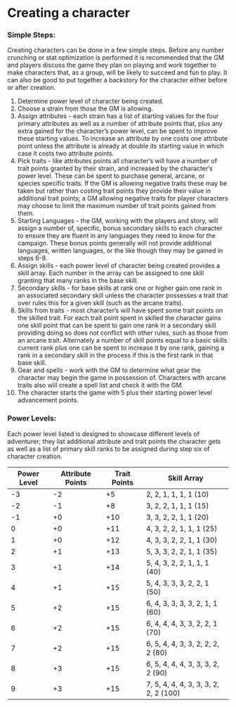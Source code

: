 # Creating a character

### Simple Steps:
Creating characters can be done in a few simple steps. Before any number crunching or stat optimization is performed it is recommended that the GM and players discuss the game they plan on playing and work together to make characters that, as a group, will be likely to succeed and fun to play. It can also be good to put together a backstory for the character either before or after creation.
1. Determine power level of character being created.
1. Choose a strain from those the GM is allowing.
1. Assign attributes - each strain has a list of starting values for the four primary attributes as well as a number of attribute points that, plus any extra gained for the character’s power level, can be spent to improve these starting values. To increase an attribute by one costs one attribute point unless the attribute is already at double its starting value in which case it costs two attribute points.
1. Pick traits - like attributes points all character’s will have a number of trait points granted by their strain, and increased by the character’s power level. These can be spent to purchase general, arcane, or species specific traits. If the GM is allowing negative traits these may be taken but rather than costing trait points they provide their value in additional trait points; a GM allowing negative traits for player characters may choose to limit the maximum number of trait points gained from them.
1. Starting Languages - the GM, working with the players and story, will assign a number of, specific, bonus secondary skills to each character to ensure they are fluent in any languages they need to know for the campaign. These bonus points generally will not provide additional languages, written languages, or the like though they may be gained in steps 6-8.
1. Assign skills - each power level of character being created provides a skill array. Each number in the array can be assigned to one skill granting that many ranks in the base skill.
1. Secondary skills - for base skills at rank one or higher gain one rank in an associated secondary skill unless the character possesses a trait that over rules this for a given skill (such as the arcane traits).
1. Skills from traits - most character’s will have spent some trait points on the skilled trait. For each trait point spent in skilled the character gains one skill point that can be spent to gain one rank in a secondary skill providing doing so does not conflict with other rules, such as those from an arcane trait. Alternately a number of skill points equal to a basic skills current rank plus one can be spent to increase it by one rank, gaining a rank in a secondary skill in the process if this is the first rank in that base skill.
1. Gear and spells - work with the GM to determine what gear the character may begin the game in possession of. Characters with arcane traits also will create a spell list and check it with the GM.
1. The character starts the game with 5 plus their starting power level advancement points.
<div class="page-break"></div>

### Power Levels:
Each power level listed is designed to showcase different levels of adventurer; they list additional attribute and trait points the character gets as well as a list of primary skill ranks to be assigned during step six of character creation.

| Power Level | Attribute Points | Trait Points | Skill Array
| --- | ---| ---| --- |
| -3 | -2 | +5 | 2, 2, 1, 1, 1, 1 (10)
| -2 | -1 | +8 | 3, 2, 2, 1, 1, 1 (15)
| -1 | +0 | +10 | 3, 3, 2, 2, 1, 1 (20)
| 0 | +0 | +11 | 4, 3, 2, 2, 1, 1, 1 (25)
| 1 | +0 | +12 | 4, 3, 3, 2, 2, 1, 1 (30)
| 2 | +1 | +13 | 5, 3, 3, 2, 2, 1, 1 (35)
| 3 | +1 | +14 | 5, 4, 3, 2, 2, 1, 1, 1 (40)
| 4 | +1 | +15 | 5, 4, 3, 3, 3, 2, 2, 1 (50)
| 5 | +2 | +15 | 6, 4, 3, 3, 3, 3, 2, 1, 1 (60)
| 6 | +2 | +15 | 6, 4, 4, 4, 3, 3, 2, 2, 1 (70)
| 7 | +2 | +15 | 6, 5, 4, 4, 3, 3, 2, 2, 2, 2 (80)
| 8 | +3 | +15 | 6, 5, 4, 4, 4, 3, 3, 3, 2, 2 (90)
| 9 | +3 | +15 | 7, 5, 4, 4, 4, 3, 3, 3, 2, 2, 2 (100)
